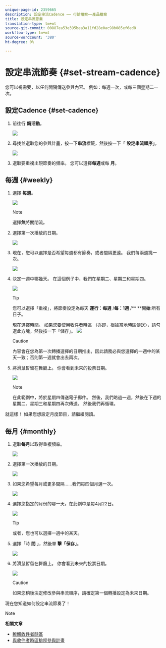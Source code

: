 ```yaml
---
unique-page-id: 2359665
description: 設定串流Cadence —— 行銷檔案——產品檔案
title: 設定串流節奏
translation-type: tm+mt
source-git-commit: 00887ea53e395bea3a11fd28e0ac98b085ef6ed8
workflow-type: tm+mt
source-wordcount: '380'
ht-degree: 0%

---
```



# 設定串流節奏 {#set-stream-cadence}

您可以視需要，以任何間隔傳送參與內容。 例如：每週一次，或每三個星期二一次。

## 設定Cadence {#set-cadence}

1. 前往行 **銷活動**。

   ![](assets/login-marketing-activities.png)

1. 尋找並選取您的參與計畫，按一下**串流**標籤，然後按一下「 **設定串流順序」**。

   ![](assets/selectstreamcadence.jpg)

1. 選取要重複出現節奏的頻率。 您可以選擇**每週**或每 **月**。

## 每週 {#weekly}

1. 選擇 **每週**。

   ![](assets/image2017-12-5-14-3a9-3a43.png)

   >[!NOTE]
   >
   >選擇**無**將關閉流。

1. 選擇第一次播放的日期。

   ![](assets/image2017-12-5-14-3a10-3a17.png)

1. 現在，您可以選擇是否希望每週都有節奏，或者間隔更遠。 我們每兩週挑一次。

   ![](assets/image2017-12-5-14-3a10-3a56.png)

1. 決定一週中哪幾天。 在這個例子中，我們在星期二、星期三和星期四。

   ![](assets/image2017-12-5-14-3a12-3a29.png)

   >[!TIP]
   >
   >您可以選擇「重複」，將節奏設定為每天 **運行：每週** /**每：1週** /** **開&#x200B;**始**:所有日子。

   現在選擇時間。 如果您要使用收件者時區 [](set-stream-cadence/schedule-engagement-programs-with-recipient-time-zone.md)（亦即，根據當地時區傳送），請勾選此方塊，然後按一下「儲存」。
   ![](assets/image2017-12-5-14-3a20-3a11.png)

   >[!CAUTION]
   >
   >內容會在您為第一次轉播選擇的日期推出，因此請務必與您選擇的一週中的某天一致；否則第一週就會出去兩次。

1. 將滑鼠暫留在舞廳上。 你會看到未來的投票日期。

   ![](assets/image2017-12-5-14-3a17-3a29.png)

   >[!NOTE]
   >
   >在此範例中，將於星期四傳送電子郵件。 然後，我們略過一週，然後在下週的星期二、星期三和星期四再次傳送。 然後我們再循環。

就這樣！ 如果您想設定月度節目，請繼續閱讀。

## 每月 {#monthly}

1. 選取**每月**以取得重複頻率。

   ![](assets/image2014-9-15-16-3a30-3a15.png)

1. 選擇第一次播放的日期。

   ![](assets/image2014-9-15-16-3a30-3a11.png)

1. 如果您希望每月或更多間隔……我們每四個月選一次。

   ![](assets/image2014-9-15-16-3a30-3a7.png)

1. 選擇您指定的月份的哪一天，在此例中是每4月22日。

   ![](assets/image2014-9-15-16-3a29-3a51.png)

   >[!TIP]
   >
   >或者，您也可以選擇一週中的某天。

1. 選擇「時 **間** 」，然後單 **擊「保存」**。

   ![](assets/image2014-9-15-16-3a29-3a42.png)

1. 將滑鼠暫留在舞廳上。 你會看到未來的投票日期。

   ![](assets/image2014-9-15-16-3a29-3a38.png)

   >[!CAUTION]
   >
   >如果您稍後決定修改參與串流順序，請確定第一個轉播設定為未來日期。

現在您知道如何設定串流節奏了！

>[!NOTE]
>
>**相關文章**
>
>* [瞭解收件者時區](../../../../product-docs/email-marketing/email-programs/email-program-actions/scheduling-with-recipient-time-zone/understanding-recipient-time-zone.md)
>* [與收件者時區排程參與計畫](set-stream-cadence/schedule-engagement-programs-with-recipient-time-zone.md)

>



